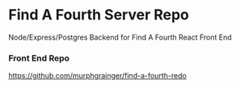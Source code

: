 # Find A Fourth Server Repo
Node/Express/Postgres Backend for Find A Fourth React Front End


### Front End Repo
https://github.com/murphgrainger/find-a-fourth-redo
